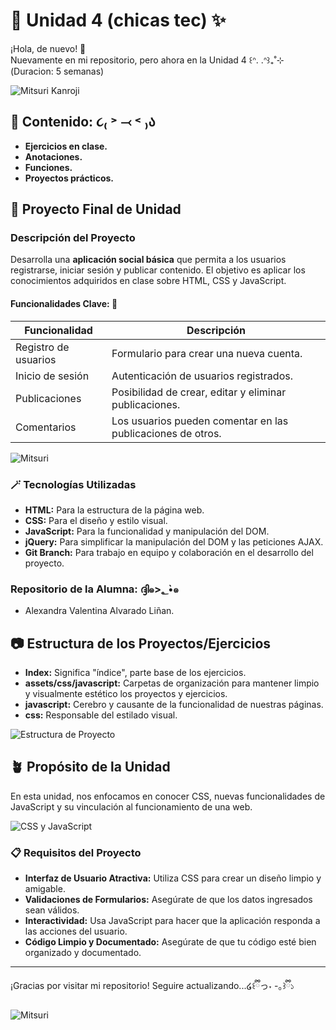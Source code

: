 # 🦋 Unidad 4 (chicas tec) ✨

¡Hola, de nuevo! 👋  
Nuevamente en mi repositorio, pero ahora en la Unidad 4 ꒰ᐢ. .ᐢ꒱₊˚⊹
(Duracion: 5 semanas)

![Mitsuri Kanroji](https://www.icegif.com/wp-content/uploads/2023/09/icegif-913.gif)

## 🎀 Contenido: ૮₍ ˃ ⤙ ˂ ₎ა

- **Ejercicios en clase.**
- **Anotaciones.**
- **Funciones.**
- **Proyectos prácticos.**

## 🌷 Proyecto Final de Unidad

### Descripción del Proyecto

Desarrolla una **aplicación social básica** que permita a los usuarios registrarse, iniciar sesión y publicar contenido. El objetivo es aplicar los conocimientos adquiridos en clase sobre HTML, CSS y JavaScript.

#### Funcionalidades Clave: 🌼

| Funcionalidad        | Descripción                                      |
|----------------------|--------------------------------------------------|
| Registro de usuarios  | Formulario para crear una nueva cuenta.          |
| Inicio de sesión      | Autenticación de usuarios registrados.           |
| Publicaciones         | Posibilidad de crear, editar y eliminar publicaciones. |
| Comentarios           | Los usuarios pueden comentar en las publicaciones de otros. |

![Mitsuri](https://www.icegif.com/wp-content/uploads/2022/03/icegif-1259.gif)

### 🪄 Tecnologías Utilizadas

- **HTML:** Para la estructura de la página web.
- **CSS:** Para el diseño y estilo visual.
- **JavaScript:** Para la funcionalidad y manipulación del DOM.
- **jQuery:** Para simplificar la manipulación del DOM y las peticiones AJAX.
- **Git Branch:** Para trabajo en equipo y colaboración en el desarrollo del proyecto.

### Repositorio de la Alumna: ദ്ദി๑>؂•̀๑ 
- Alexandra Valentina Alvarado Liñan. 

## 📷 Estructura de los Proyectos/Ejercicios

- **Index:** Significa "índice", parte base de los ejercicios.
- **assets/css/javascript:** Carpetas de organización para mantener limpio y visualmente estético los proyectos y ejercicios.
- **javascript:** Cerebro y causante de la funcionalidad de nuestras páginas.
- **css:** Responsable del estilado visual.

![Estructura de Proyecto](https://encrypted-tbn0.gstatic.com/images?q=tbn:ANd9GcQWZqNHQxuJFWQ9_hzD-YdYaVhmv1gf7zTcSQ&s)

## 🪴 Propósito de la Unidad

En esta unidad, nos enfocamos en conocer CSS, nuevas funcionalidades de JavaScript y su vinculación al funcionamiento de una web.

![CSS y JavaScript](https://i.pinimg.com/736x/d4/23/9b/d4239b0cfb3f9a8b538bde4fd785f5e9.jpg)

### 📋 Requisitos del Proyecto

- **Interfaz de Usuario Atractiva:** Utiliza CSS para crear un diseño limpio y amigable.
- **Validaciones de Formularios:** Asegúrate de que los datos ingresados sean válidos.
- **Interactividad:** Usa JavaScript para hacer que la aplicación responda a las acciones del usuario.
- **Código Limpio y Documentado:** Asegúrate de que tu código esté bien organizado y documentado.

----

¡Gracias por visitar mi repositorio! 
Seguire actualizando...໒꒰ྀིっ˕ -｡꒱ྀི১

![Mitsuri](https://i.pinimg.com/originals/31/de/29/31de295237f94a046b6e08fc4c991e7c.gif)
